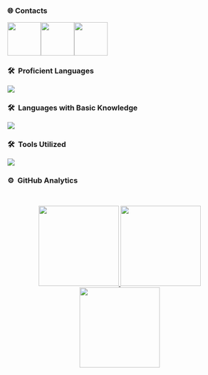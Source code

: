 
### 🌐&nbsp;Contacts

<div style="display: flex; align-items: center;">
  <a href="mailto:realmasteroogway.contact@gmail.com" target="_blank">
    <img src="https://go-skill-icons.vercel.app/api/icons?i=gmail" height="75em" width="75rem"/>
  </a>
  <a href="https://discord.com/users/820039511236411463" target="_blank">
    <img src="https://go-skill-icons.vercel.app/api/icons?i=discord" height="75em" width="75rem"/>
  </a>
  <a href="https://v3rm.net/members/derkleinetiger.6431/" target="_blank">
    <img src="https://cdn.s-studs.com/favicon.ico" height="75em" width="75rem"/>
  </a>
</div>

### 🛠 &nbsp;Proficient Languages

<p align="left"> 
  <a href="https://github.com/ActualMasterOogway">
    <img src="https://go-skill-icons.vercel.app/api/icons?i=html,scss,vue,cpp,go,haxeflixel,py,ts,luau"> 
  </a> 
</p>

### 🛠 &nbsp;Languages with Basic Knowledge

<p align="left"> 
  <a href="https://github.com/ActualMasterOogway">
    <img src="https://go-skill-icons.vercel.app/api/icons?i=bash,cs,git,nodejs,postgres,vite,fortran"> 
  </a> 
</p>

### 🛠 &nbsp;Tools Utilized

<p align="left"> 
  <a href="https://github.com/ActualMasterOogway">
    <img src="https://go-skill-icons.vercel.app/api/icons?i=aws,postgres,docker,opencv,cmake,figma,stackoverflow,visualstudio,vscode,obsidian,proton,brave,premiere,illustrator,photoshop,lightroom,insomnia"> 
  </a> 
</p>

### ⚙️ &nbsp;GitHub Analytics

<br/><p align="center">
<a href="https://github.com/ActualMasterOogway">
  <img height="180em" src="http://github-profile-summary-cards.vercel.app/api/cards/profile-details?username=ActualMasterOogway&theme=github_dark"/>
  <img height="180em" src="http://github-profile-summary-cards.vercel.app/api/cards/repos-per-language?username=ActualMasterOogway&theme=github_dark"/>
  <img height="180em" src="http://github-profile-summary-cards.vercel.app/api/cards/stats?username=ActualMasterOogway&theme=github_dark"/>
</a>
</p>
